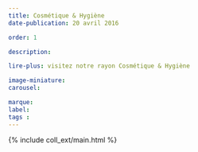 ```yaml
---
title: Cosmétique & Hygiène
date-publication: 20 avril 2016

order: 1

description: 

lire-plus: visitez notre rayon Cosmétique & Hygiène

image-miniature: 
carousel: 

marque: 
label:
tags : 
---
```


<!-- ******************************** -->
<!-- **** intro rayon **** -->



<!-- **** fin intro rayon ********* -->
<!-- ****************************** -->
<!--fin-excerpt-->

{% include coll_ext/main.html %}

